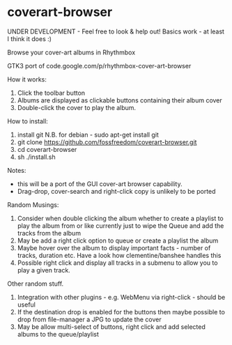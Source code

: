 coverart-browser
================

UNDER DEVELOPMENT - Feel free to look & help out!
Basics work - at least I think it does :)

Browse your cover-art albums in Rhythmbox

GTK3 port of code.google.com/p/rhythmbox-cover-art-browser

How it works:

1. Click the toolbar button
2. Albums are displayed as clickable buttons containing their album cover
3. Double-click the cover to play the album.

How to install:

1. install git
N.B. for debian - sudo apt-get install git
2. git clone https://github.com/fossfreedom/coverart-browser.git
3. cd coverart-browser
4. sh ./install.sh

Notes:

 - this will be a port of the GUI cover-art browser capability.
 - Drag-drop, cover-search and right-click copy is unlikely to be ported

Random Musings:

1. Consider when double clicking the album whether to create a playlist to play the album from or like currently just to wipe the Queue and add the tracks from the album
2. May be add a right click option to queue or create a playlist the album
3. Maybe hover over the album to display important facts - number of tracks, duration etc.  Have a look how clementine/banshee handles this
4. Possible right click and display all tracks in a submenu to allow you to play a given track.

Other random stuff.

1. Integration with other plugins - e.g. WebMenu via right-click - should be useful
2. If the destination drop is enabled for the buttons then maybe possible to drop from file-manager a JPG to update the cover
3. May be allow multi-select of buttons, right click and add selected albums to the queue/playlist


